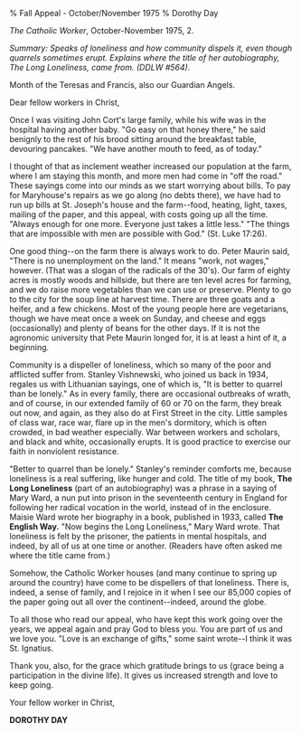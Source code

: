 % Fall Appeal - October/November 1975
% Dorothy Day

*The Catholic Worker*, October-November 1975, 2.

*Summary: Speaks of loneliness and how community dispels it, even though
quarrels sometimes erupt. Explains where the title of her autobiography,
*The Long Loneliness*, came from. (DDLW \#564).*

Month of the Teresas and Francis, also our Guardian Angels.

Dear fellow workers in Christ,

Once I was visiting John Cort's large family, while his wife was in the
hospital having another baby. "Go easy on that honey there," he said
benignly to the rest of his brood sitting around the breakfast table,
devouring pancakes. "We have another mouth to feed, as of today."

I thought of that as inclement weather increased our population at the
farm, where I am staying this month, and more men had come in "off the
road." These sayings come into our minds as we start worrying about
bills. To pay for Maryhouse's repairs as we go along (no debts there),
we have had to run up bills at St. Joseph's house and the farm--food,
heating, light, taxes, mailing of the paper, and this appeal, with costs
going up all the time. "Always enough for one more. Everyone just takes
a little less." "The things that are impossible with men are possible
with God." (St. Luke 17:26).

One good thing--on the farm there is always work to do. Peter Maurin
said, "There is no unemployment on the land." It means "work, not
wages," however. (That was a slogan of the radicals of the 30's). Our
farm of eighty acres is mostly woods and hillside, but there are ten
level acres for farming, and we do raise more vegetables than we can use
or preserve. Plenty to go to the city for the soup line at harvest time.
There are three goats and a heifer, and a few chickens. Most of the
young people here are vegetarians, though we have meat once a week on
Sunday, and cheese and eggs (occasionally) and plenty of beans for the
other days. If it is not the agronomic university that Pete Maurin
longed for, it is at least a hint of it, a beginning.

Community is a dispeller of loneliness, which so many of the poor and
afflicted suffer from. Stanley Vishnewski, who joined us back in 1934,
regales us with Lithuanian sayings, one of which is, "It is better to
quarrel than be lonely." As in every family, there are occasional
outbreaks of wrath, and of course, in our extended family of 60 or 70 on
the farm, they break out now, and again, as they also do at First Street
in the city. Little samples of class war, race war, flare up in the
men's dormitory, which is often crowded, in bad weather especially. War
between workers and scholars, and black and white, occasionally erupts.
It is good practice to exercise our faith in nonviolent resistance.

"Better to quarrel than be lonely." Stanley's reminder comforts me,
because loneliness is a real suffering, like hunger and cold. The title
of my book, **The Long Loneliness** (part of an autobiography) was a
phrase in a saying of Mary Ward, a nun put into prison in the
seventeenth century in England for following her radical vocation in the
world, instead of in the enclosure. Maisie Ward wrote her biography in a
book, published in 1933, called **The English Way.** "Now begins the
Long Loneliness," Mary Ward wrote. That loneliness is felt by the
prisoner, the patients in mental hospitals, and indeed, by all of us at
one time or another. (Readers have often asked me where the title came
from.)

Somehow, the Catholic Worker houses (and many continue to spring up
around the country) have come to be dispellers of that loneliness. There
is, indeed, a sense of family, and I rejoice in it when I see our 85,000
copies of the paper going out all over the continent--indeed, around the
globe.

To all those who read our appeal, who have kept this work going over the
years, we appeal again and pray God to bless you. You are part of us and
we love you. "Love is an exchange of gifts," some saint wrote--I think
it was St. Ignatius.

Thank you, also, for the grace which gratitude brings to us (grace being
a participation in the divine life). It gives us increased strength and
love to keep going.

Your fellow worker in Christ,

**DOROTHY DAY**
